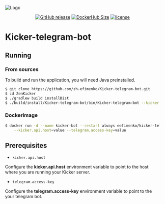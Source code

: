 ![Logo](https://github.com/zh-efimenko/Kicker-telegram-bot/blob/master/docs/logo.png?raw=true)    
  
  
<p align="center">
    <a href="https://github.com/zh-efimenko/Kicker-telegram-bot/releases"><img alt="GitHub release" src="https://img.shields.io/github/release/zh-efimenko/Kicker-telegram-bot.svg"></a>
    <a href="https://hub.docker.com/r/eefimenko/kicker-telegram-bot"><img alt="DockerHub Size" src="https://img.shields.io/microbadger/image-size/eefimenko/kicker-telegram-bot.svg"></a>
    <a href="https://github.com/zh-efimenko/ZenKicker-telegram-bot/blob/master/LICENSE.txt"><img alt="license" src="https://img.shields.io/github/license/zh-efimenko/Kicker-telegram-bot.svg"></a>
</p>

# Kicker-telegram-bot

## Running

### From sources

To build and run the application, you will need Java preinstalled.

```bash
$ git clone https://github.com/zh-efimenko/Kicker-telegram-bot.git  
$ cd ZenKicker  
$ ./gradlew build installDist  
$ ./build/install/Kicker-telegram-bot/bin/Kicker-telegram-bot --kicker.api.host=value --telegram.access-key=value
```

### Dockerimage

```bash
$ docker run -d --name kicker-bot --restart always eefimenko/kicker-telegram-bot \
	--kicker.api.host=value --telegram.access-key=value
```

## Prerequisites

* `kicker.api.host`

Configure the **kicker.api.host** environment variable to point to the host where 
you are running your Kicker server. 

* `telegram.access-key`

Configure the **telegram.access-key** environment variable to point to the your telegram bot.
